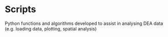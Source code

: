 # Scripts

Python functions and algorithms developed to assist in analysing DEA data (e.g. loading data, plotting, spatial analysis)